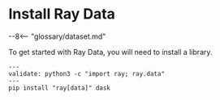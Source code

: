 # Install Ray Data

--8<-- "glossary/dataset.md"

To get started with Ray Data, you will need to install a library.

```shell
---
validate: python3 -c "import ray; ray.data"
---
pip install "ray[data]" dask
```

